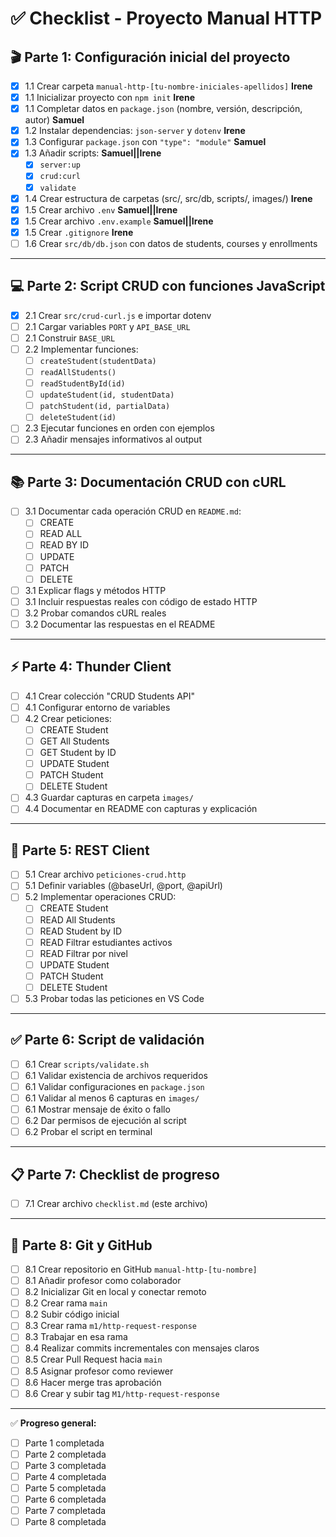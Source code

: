 # ✅ Checklist - Proyecto Manual HTTP

## 🎬 Parte 1: Configuración inicial del proyecto
- [x] 1.1 Crear carpeta `manual-http-[tu-nombre-iniciales-apellidos]`  **Irene**
- [x] 1.1 Inicializar proyecto con `npm init` **Irene**
- [x] 1.1 Completar datos en `package.json` (nombre, versión, descripción, autor) **Samuel**
- [x] 1.2 Instalar dependencias: `json-server` y `dotenv` **Irene**
- [x] 1.3 Configurar `package.json` con `"type": "module"` **Samuel**
- [x] 1.3 Añadir scripts: **Samuel||Irene**
  - [x] `server:up`
  - [x] `crud:curl`
  - [x] `validate`
- [x] 1.4 Crear estructura de carpetas (src/, src/db, scripts/, images/) **Irene**
- [x] 1.5 Crear archivo `.env` **Samuel||Irene**
- [x] 1.5 Crear archivo `.env.example` **Samuel||Irene**
- [x] 1.5 Crear `.gitignore` **Irene**
- [ ] 1.6 Crear `src/db/db.json` con datos de students, courses y enrollments

---

## 💻 Parte 2: Script CRUD con funciones JavaScript
- [x] 2.1 Crear `src/crud-curl.js` e importar dotenv
- [ ] 2.1 Cargar variables `PORT` y `API_BASE_URL`
- [ ] 2.1 Construir `BASE_URL`
- [ ] 2.2 Implementar funciones:
  - [ ] `createStudent(studentData)`
  - [ ] `readAllStudents()`
  - [ ] `readStudentById(id)`
  - [ ] `updateStudent(id, studentData)`
  - [ ] `patchStudent(id, partialData)`
  - [ ] `deleteStudent(id)`
- [ ] 2.3 Ejecutar funciones en orden con ejemplos
- [ ] 2.3 Añadir mensajes informativos al output

---

## 📚 Parte 3: Documentación CRUD con cURL
- [ ] 3.1 Documentar cada operación CRUD en `README.md`:
  - [ ] CREATE
  - [ ] READ ALL
  - [ ] READ BY ID
  - [ ] UPDATE
  - [ ] PATCH
  - [ ] DELETE
- [ ] 3.1 Explicar flags y métodos HTTP
- [ ] 3.1 Incluir respuestas reales con código de estado HTTP
- [ ] 3.2 Probar comandos cURL reales
- [ ] 3.2 Documentar las respuestas en el README

---

## ⚡ Parte 4: Thunder Client
- [ ] 4.1 Crear colección "CRUD Students API"
- [ ] 4.1 Configurar entorno de variables
- [ ] 4.2 Crear peticiones:
  - [ ] CREATE Student
  - [ ] GET All Students
  - [ ] GET Student by ID
  - [ ] UPDATE Student
  - [ ] PATCH Student
  - [ ] DELETE Student
- [ ] 4.3 Guardar capturas en carpeta `images/`
- [ ] 4.4 Documentar en README con capturas y explicación

---

## 📝 Parte 5: REST Client
- [ ] 5.1 Crear archivo `peticiones-crud.http`
- [ ] 5.1 Definir variables (@baseUrl, @port, @apiUrl)
- [ ] 5.2 Implementar operaciones CRUD:
  - [ ] CREATE Student
  - [ ] READ All Students
  - [ ] READ Student by ID
  - [ ] READ Filtrar estudiantes activos
  - [ ] READ Filtrar por nivel
  - [ ] UPDATE Student
  - [ ] PATCH Student
  - [ ] DELETE Student
- [ ] 5.3 Probar todas las peticiones en VS Code

---

## ✅ Parte 6: Script de validación
- [ ] 6.1 Crear `scripts/validate.sh`
- [ ] 6.1 Validar existencia de archivos requeridos
- [ ] 6.1 Validar configuraciones en `package.json`
- [ ] 6.1 Validar al menos 6 capturas en `images/`
- [ ] 6.1 Mostrar mensaje de éxito o fallo
- [ ] 6.2 Dar permisos de ejecución al script
- [ ] 6.2 Probar el script en terminal

---

## 📋 Parte 7: Checklist de progreso
- [ ] 7.1 Crear archivo `checklist.md` (este archivo)

---

## 🌿 Parte 8: Git y GitHub
- [ ] 8.1 Crear repositorio en GitHub `manual-http-[tu-nombre]`
- [ ] 8.1 Añadir profesor como colaborador
- [ ] 8.2 Inicializar Git en local y conectar remoto
- [ ] 8.2 Crear rama `main`
- [ ] 8.2 Subir código inicial
- [ ] 8.3 Crear rama `m1/http-request-response`
- [ ] 8.3 Trabajar en esa rama
- [ ] 8.4 Realizar commits incrementales con mensajes claros
- [ ] 8.5 Crear Pull Request hacia `main`
- [ ] 8.5 Asignar profesor como reviewer
- [ ] 8.6 Hacer merge tras aprobación
- [ ] 8.6 Crear y subir tag `M1/http-request-response`

---
✅ **Progreso general:**  
- [ ] Parte 1 completada  
- [ ] Parte 2 completada  
- [ ] Parte 3 completada  
- [ ] Parte 4 completada  
- [ ] Parte 5 completada  
- [ ] Parte 6 completada  
- [ ] Parte 7 completada  
- [ ] Parte 8 completada  
